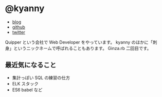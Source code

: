 @kyanny
=======

- [blog](http://blog.kyanny.me/)
- [github](http://github.com/kyanny)
- [twitter](https://twitter.com/kyanny)

Quipper という会社で Web Developer をやっています。 kyanny のほかに「刺身」というニックネームで呼ばれることもあります。 Ginza.rb 二回目です。

最近気になること
----------------

- 集計っぽい SQL の練習の仕方
- ELK スタック
- ES6 babel など
